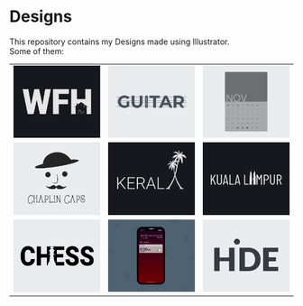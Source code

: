 # Designs
This repository contains my Designs made using Illustrator.<br>
Some of them:<br>
<table>
<tr><td><img src="./2021-01/png/05.01.2021.png"></td><td><img src="./2020-12/png/02.12.2020.png"></td><td><img src="./2020-11/png/26.11.2020.png"></td></tr>
<tr><td><img src="./2020-11/png/18.11.2020.png"></td><td><img src="./2020-12/png/25.12.2020.png"></td><td><img src="./2020-12/png/29.12.2020.png"></td></tr>
<tr><td><img src="./2020-11/png/20.11.2020.png"></td><td><img src="./2020-11/png/19.11.2020 - 2.png"></td><td><img src="./2020-11/png/23.11.2020.png"></td></tr>
</table>
